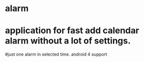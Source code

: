 # alarm
# application for fast add calendar alarm without a lot of settings. 
#just one alarm in selected time. android 4 support
